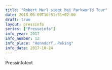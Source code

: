 ```yaml
---
title: "Robert Merl siegt bei Parkworld Tour"
date: 2018-06-09T10:51:51+02:00
draft: true
layout: pressinfo
series: ["Presseinfo"]
info_year: 2017
info_number: 12
info_place: "Henndorf, Peking"
info_date: 2017-10-24
---
```


Pressinfotext